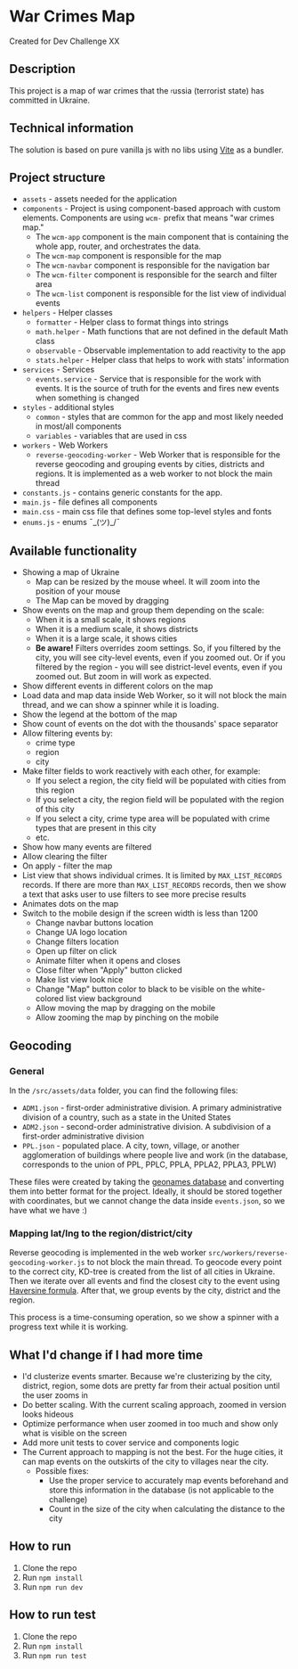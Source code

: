 # War Crimes Map
Created for Dev Challenge XX

## Description
This project is a map of war crimes that the <sub><sup>r</sup></sub>ussia (terrorist state) has committed in Ukraine.

## Technical information
The solution is based on pure vanilla js with no libs using [Vite](https://vitejs.dev/) as a bundler.

## Project structure
- `assets` - assets needed for the application
- `components` - Project is using component-based approach with custom elements. Components are using `wcm-` prefix that means "war crimes map."
  - The `wcm-app` component is the main component that is containing the whole app, router, and orchestrates the data.
  - The `wcm-map` component is responsible for the map
  - The `wcm-navbar` component is responsible for the navigation bar
  - The `wcm-filter` component is responsible for the search and filter area
  - The `wcm-list` component is responsible for the list view of individual events
- `helpers` - Helper classes
  - `formatter` - Helper class to format things into strings
  - `math.helper` - Math functions that are not defined in the default Math class
  - `observable` - Observable implementation to add reactivity to the app
  - `stats.helper` - Helper class that helps to work with stats' information
- `services` - Services
  - `events.service` - Service that is responsible for the work with events. It is the source of truth for the events and fires new events when something is 
    changed
- `styles` - additional styles
  - `common` - styles that are common for the app and most likely needed in most/all components
  - `variables` - variables that are used in css
- `workers` - Web Workers
  - `reverse-geocoding-worker` - Web Worker that is responsible for the reverse geocoding and grouping events by cities, districts and regions. It is 
    implemented as a web worker to not block the main thread
- `constants.js` - contains generic constants for the app.
- `main.js` - file defines all components
- `main.css` - main css file that defines some top-level styles and fonts
- `enums.js` - enums ¯\_(ツ)_/¯

## Available functionality
- Showing a map of Ukraine
  - Map can be resized by the mouse wheel. It will zoom into the position of your mouse
  - The Map can be moved by dragging
- Show events on the map and group them depending on the scale:
  - When it is a small scale, it shows regions
  - When it is a medium scale, it shows districts
  - When it is a large scale, it shows cities
  - **Be aware!** Filters overrides zoom settings. So, if you filtered by the city, you will see city-level events, even if you zoomed out. Or if you 
    filtered by the region - you will see district-level events, even if you zoomed out. But zoom in will work as expected.
- Show different events in different colors on the map
- Load data and map data inside Web Worker, so it will not block the main thread, and we can show a spinner while it is loading.
- Show the legend at the bottom of the map
- Show count of events on the dot with the thousands' space separator
- Allow filtering events by:
  - crime type
  - region
  - city
- Make filter fields to work reactively with each other, for example:
  - If you select a region, the city field will be populated with cities from this region
  - If you select a city, the region field will be populated with the region of this city
  - If you select a city, crime type area will be populated with crime types that are present in this city
  - etc.
- Show how many events are filtered
- Allow clearing the filter
- On apply - filter the map
- List view that shows individual crimes. It is limited by `MAX_LIST_RECORDS` records. If there are more than `MAX_LIST_RECORDS` records, then we show a text 
  that 
  asks user to use filters to see more precise results
- Animates dots on the map
- Switch to the mobile design if the screen width is less than 1200
  - Change navbar buttons location
  - Change UA logo location
  - Change filters location
  - Open up filter on click
  - Animate filter when it opens and closes
  - Close filter when "Apply" button clicked
  - Make list view look nice
  - Change "Map" button color to black to be visible on the white-colored list view background
  - Allow moving the map by dragging on the mobile
  - Allow zooming the map by pinching on the mobile

## Geocoding
### General
In the `/src/assets/data` folder, you can find the following files:
- `ADM1.json` - first-order administrative division. A primary administrative division of a country, such as a state in the United States
- `ADM2.json` - second-order administrative division. A subdivision of a first-order administrative division
- `PPL.json` - populated place. A city, town, village, or another agglomeration of buildings where people live and work (in the database, corresponds to the 
  union of PPL, PPLC, PPLA, PPLA2, PPLA3, PPLW)

These files were created by taking the [geonames database](https://download.geonames.org/export/dump/) and converting them into better format for the project.
Ideally, it should be stored together with coordinates, but we cannot change the data inside `events.json`, so we have what we have :)

### Mapping lat/lng to the region/district/city
Reverse geocoding is implemented in the web worker `src/workers/reverse-geocoding-worker.js` to not block the main thread.
To geocode every point to the correct city, KD-tree is created from the list of all cities in Ukraine. 
Then we iterate over all events and find the closest city to the event using [Haversine formula](https://en.wikipedia.org/wiki/Haversine_formula).
After that, we group events by the city, district and the region.

This process is a time-consuming operation, so we show a spinner with a progress text while it is working.

## What I'd change if I had more time
- I'd clusterize events smarter.
  Because we're clusterizing by the city, district, region, some dots are pretty far from their actual position until the user 
  zooms in
- Do better scaling. With the current scaling approach, zoomed in version looks hideous
- Optimize performance when user zoomed in too much and show only what is visible on the screen
- Add more unit tests to cover service and components logic
- The Current approach to mapping is not the best. For the huge cities, it can map events on the outskirts of the city to villages near the city.
  - Possible fixes:
    - Use the proper service to accurately map events beforehand and store this information in the database (is not applicable to the challenge)
    - Count in the size of the city when calculating the distance to the city

## How to run
1. Clone the repo
2. Run `npm install`
3. Run `npm run dev`

## How to run test
1. Clone the repo
2. Run `npm install`
3. Run `npm run test`
